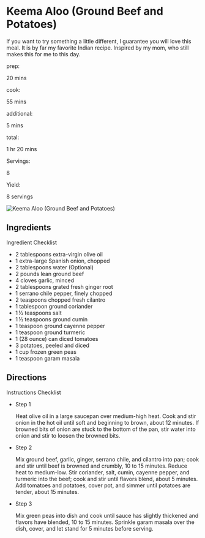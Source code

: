 # Keema Aloo (Ground Beef and Potatoes)

If you want to try something a little different, I guarantee you will love this meal. It is by far my favorite Indian recipe. Inspired by my mom, who still makes this for me to this day.

prep:

20 mins

cook:

55 mins

additional:

5 mins

total:

1 hr 20 mins

Servings:

8

Yield:

8 servings

![Keema Aloo (Ground Beef and Potatoes)](https://imagesvc.meredithcorp.io/v3/mm/image?q=85&c=sc&poi=face&w=300&h=300&url=https%3A%2F%2Fimages.media-allrecipes.com%2Fuserphotos%2F6282786.jpg)

## Ingredients

Ingredient Checklist

-   2 tablespoons extra-virgin olive oil
-   1 extra-large Spanish onion, chopped
-   2 tablespoons water (Optional)
-   2 pounds lean ground beef
-   4 cloves garlic, minced
-   2 tablespoons grated fresh ginger root
-   1 serrano chile pepper, finely chopped
-   2 teaspoons chopped fresh cilantro
-   1 tablespoon ground coriander
-   1 ½ teaspoons salt
-   1 ½ teaspoons ground cumin
-   1 teaspoon ground cayenne pepper
-   1 teaspoon ground turmeric
-   1 (28 ounce) can diced tomatoes
-   3 potatoes, peeled and diced
-   1 cup frozen green peas
-   1 teaspoon garam masala

## Directions

Instructions Checklist

-   Step 1
    
    Heat olive oil in a large saucepan over medium-high heat. Cook and stir onion in the hot oil until soft and beginning to brown, about 12 minutes. If browned bits of onion are stuck to the bottom of the pan, stir water into onion and stir to loosen the browned bits.
    
-   Step 2
    
    Mix ground beef, garlic, ginger, serrano chile, and cilantro into pan; cook and stir until beef is browned and crumbly, 10 to 15 minutes. Reduce heat to medium-low. Stir coriander, salt, cumin, cayenne pepper, and turmeric into the beef; cook and stir until flavors blend, about 5 minutes. Add tomatoes and potatoes, cover pot, and simmer until potatoes are tender, about 15 minutes.
    
-   Step 3
    
    Mix green peas into dish and cook until sauce has slightly thickened and flavors have blended, 10 to 15 minutes. Sprinkle garam masala over the dish, cover, and let stand for 5 minutes before serving.